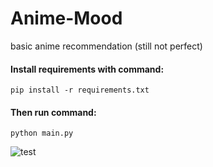 # Anime-Mood
basic anime recommendation (still not perfect)

#### Install requirements with command:
``pip install -r requirements.txt``
#### Then run command:
``python main.py``

![test](https://github.com/IsekaiCode/Anime-Mood/assets/109307799/8ecb07b1-7a1f-46e6-96c7-a05604b53dd4)
